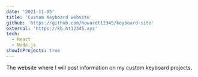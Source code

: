 ```yaml
---
date: '2021-11-05'
title: 'Custom Keyboard website'
github: 'https://github.com/howardt12345/keyboard-site'
external: 'https://kb.ht12345.xyz'
tech:
  - React
  - Node.js
showInProjects: true
---
```


The website where I will post information on my custom keyboard projects.
